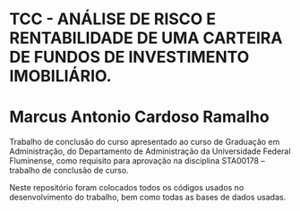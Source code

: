 # TCC - ANÁLISE DE RISCO E RENTABILIDADE DE UMA CARTEIRA DE FUNDOS DE INVESTIMENTO IMOBILIÁRIO.
# Marcus Antonio Cardoso Ramalho
Trabalho de conclusão do curso apresentado ao curso de Graduação em Administração, do Departamento de Administração da Universidade Federal Fluminense, como requisito para aprovação na disciplina STA00178 – trabalho de conclusão de curso.

Neste repositório foram colocados todos os códigos usados no desenvolvimento do trabalho, bem como todas as bases de dados usadas.
